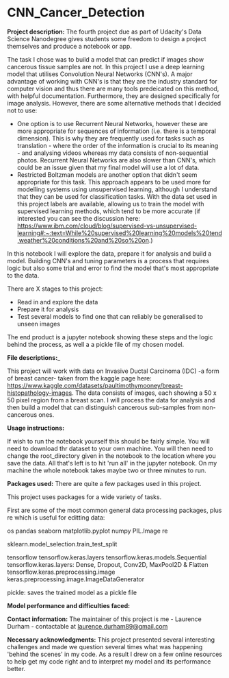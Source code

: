 # CNN_Cancer_Detection

__Project description:__ The fourth project due as part of Udacity's Data Science Nanodegree gives students some freedom to design a project themselves and produce a notebook or app.

The task I chose was to build a model that can predict if images show cancerous tissue samples are not. In this project I use a deep learning model that utilises Convolution Neural Networks (CNN's). A major advantage of working with CNN's is that they are the industry standard for computer vision and thus there are many tools predeicated on this method, with helpful documentation. Furthermore, they are designed specifically for image analysis. However, there are some alternative methods that I decided not to use:
- One option is to use Recurrent Neural Networks, however these are more appropriate for sequences of information (i.e. there is a temporal dimension). This is why they are frequently used for tasks such as translation - where the order of the information is crucial to its meaning - and analysing videos whereas my data consists of non-sequential photos. Recurrent Neural Networks are also slower than CNN's, which could be an issue given that my final model will use a lot of data.
- Restricted Boltzman models are another option that didn't seem appropriate for this task. This approach appears to be used more for modelling systems using unsupervised learning, although I understand that they can be used for classification tasks. With the data set used in this project labels are available, allowing us to train the model with supervised learning methods, which tend to be more accurate (if interested you can see the discussion here: https://www.ibm.com/cloud/blog/supervised-vs-unsupervised-learning#:~:text=While%20supervised%20learning%20models%20tend,weather%20conditions%20and%20so%20on.)
  
In this notebook I will explore the data, prepare it for analysis and build a model. Building CNN's and tuning parameters is a process that requires logic but also some trial and error to find the model that's most appropriate to the data.

There are X stages to this project:

- Read in and explore the data
- Prepare it for analysis
- Test several models to find one that can reliably be generalised to unseen images

The end product is a jupyter notebook showing these steps and the logic behind the process, as well a a pickle file of my chosen model.

__File descriptions:___ 

This project will work with data on Invasive Ductal Carcinoma (IDC) -a form of breast cancer- taken from the kaggle page here: https://www.kaggle.com/datasets/paultimothymooney/breast-histopathology-images. The data consists of images, each showing a 50 x 50 pixel region from a breast scan. I will process the data for analysis and then build a model that can distinguish cancerous sub-samples from non-cancerous ones.

__Usage instructions:__

If wish to run the notebook yourself this should be fairly simple. You will need to download thr dataset to your own machine. You will then need to change the root_directory given in the notebook to the location where you save the data. All that's left is to hit 'run all' in the jupyter notebook. On my machine the whole notebook takes maybe two or three minutes to run.

__Packages used:__ There are quite a few packages used in this project.

This project uses packages for a wide variety of tasks.

First are some of the most common general data processing packages, plus re which is useful for editting data:

os
pandas 
seaborn 
matplotlib.pyplot
numpy
PIL.Image
re

sklearn.model_selection.train_test_split

tensorflow
tensorflow.keras.layers
tensorflow.keras.models.Sequential
tensorflow.keras.layers: Dense, Dropout, Conv2D, MaxPool2D & Flatten
tensorflow.keras.preprocessing.image
keras.preprocessing.image.ImageDataGenerator 

pickle: saves the trained model as a pickle file

__Model performance and difficulties faced:__



__Contact information:__ The maintainer of this project is me - Laurence Durham - contactable at laurence.durham89@gmail.com

__Necessary acknowledgments:__ This project presented several interesting challenges and made we question several times what was happening 'behind the scenes' in my code. As a result I drew on a few online resources to help get my code right and to interpret my model and its performance better.
